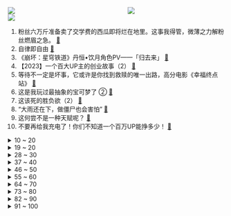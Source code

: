 <div >
	<a style="float:left;width:55%;" href = "https://github.com/anuraghazra/github-readme-stats">
	 <img src = "https://github-readme-stats.vercel.app/api?username=iuuuuuaena&theme=buefy&show_icons=true"/>
	</a>
	<a  style="float:right;width:45%" href = "https://github.com/anuraghazra/github-readme-stats">
	 <img  src="https://github-readme-stats.vercel.app/api/top-langs/?username=anuraghazra&layout=compact"/>
	</a>
	</div>

[![](https://img.shields.io/badge/jxd-@jxdgogogo.xyz-yellowgreen.svg)](https://www.jxdgogogo.xyz)<br>
1. 粉丝六万斤准备卖了交学费的西瓜即将烂在地里。这事我得管，微薄之力解粉丝燃眉之急。 [:link:](//www.bilibili.com/video/BV18u4y1X7b6) <br>
2. 自律即自由 [:link:](//www.bilibili.com/video/BV1zp4y1K7PX) <br>
3. 《崩坏：星穹铁道》丹恒•饮月角色PV——「归去来」 [:link:](//www.bilibili.com/video/BV1dF411C77c) <br>
4. 【2023】一个百大UP主的创业故事（2） [:link:](//www.bilibili.com/video/BV17u411E7UK) <br>
5. 等待不一定是坏事，它或许是你找到救赎的唯一出路，高分电影《幸福终点站》 [:link:](//www.bilibili.com/video/BV1pG411o7jy) <br>
6. 这是我玩过最抽象的宝可梦了 ② [:link:](//www.bilibili.com/video/BV16p4y1K7CF) <br>
7. 这该死的胜负欲（2） [:link:](//www.bilibili.com/video/BV15N4y1o7CT) <br>
8. “大雨还在下，做僵尸也会害怕” [:link:](//www.bilibili.com/video/BV1d8411Q76i) <br>
9. 这何尝不是一种天赋呢？ [:link:](//www.bilibili.com/video/BV1PN411z7Dd) <br>
10. 不要再给我充电了！你们不知道一个百万UP能挣多少！ [:link:](//www.bilibili.com/video/BV19N411B7mS) <br>
<details>
<summary>10 ~ 20</summary>

11. 2岁儿子和1岁女儿终于见面，场面逐渐失控！！！ [:link:](//www.bilibili.com/video/BV1ah4y1U7ye) <br>
12. 日本排放核污水，我们需要囤盐吗？ [:link:](//www.bilibili.com/video/BV1TF411y7Sq) <br>
13. 各地博物馆的显眼包！ [:link:](//www.bilibili.com/video/BV1Vu411E7Ed) <br>
14. 都什么年代，谁还传统补作业？！！ [:link:](//www.bilibili.com/video/BV1Qh4y1K7y9) <br>
15. 【warma/怒九】去逛古怪的摆摊市集！【Vlog】 [:link:](//www.bilibili.com/video/BV1ku4y1X7gV) <br>
16. 一只被拴着的猫，必然有它的原因… [:link:](//www.bilibili.com/video/BV1wu411N74K) <br>
17. 分享你们军训爆笑的故事！ [:link:](//www.bilibili.com/video/BV14u4y1i7zV) <br>
18. 男爵新作：《一个男人决定卖房时》！ [:link:](//www.bilibili.com/video/BV1Ej411q7vh) <br>
19. 《秀才连招教学》8分钟速成中老年妇女杀手 [:link:](//www.bilibili.com/video/BV1gP411W7d7) <br>
</details>
<details>
<summary>19 ~ 20</summary>

20. ”我们这一辈子的终极目标，到底是什么？“ [:link:](//www.bilibili.com/video/BV1BF411C7fd) <br>
21. 掏垃圾桶的大浣熊 [:link:](//www.bilibili.com/video/BV1su4y1e7Ct) <br>
22. 赵子龙七进七出救阿斗！赵子龙长坂坡救阿斗 [:link:](//www.bilibili.com/video/BV1uG411Z7YL) <br>
23. 【花小烙】蚂蟥吸血的时候真的会钻进人肉里吗？ [:link:](//www.bilibili.com/video/BV1su4y1X7ex) <br>
24. 我，苏东坡，人生再难，不过八万餐 [:link:](//www.bilibili.com/video/BV1Wu411N7yn) <br>
25. 【时代少年团】「造夏」音乐分享会 [:link:](//www.bilibili.com/video/BV1594y167QC) <br>
26. 过年了！赵本山终于重新出山挑大梁了！爆笑安利《鹊刀门传奇》 [:link:](//www.bilibili.com/video/BV1dm4y1M7Sy) <br>
27. 【RemRem/在这个瞬间】(四）“对不起，新之助，我可能，真的不是你爸爸” [:link:](//www.bilibili.com/video/BV1TF411y7xy) <br>
28. 【黑神话】天 道 超 僧 [:link:](//www.bilibili.com/video/BV1Ch4y1U7za) <br>
</details>
<details>
<summary>28 ~ 30</summary>

29. 有内鬼，可惜是来搞笑的！ [:link:](//www.bilibili.com/video/BV18p4y1K7Hp) <br>
30. 在原神FES上COS最可爱的荧妹！沉浸式逛漫展！ [:link:](//www.bilibili.com/video/BV1hj411q798) <br>
31. 不吹不黑 硬核焦虑 恒河为啥正在污染你？【万物奇谈7】 [:link:](//www.bilibili.com/video/BV1Ch4y1K7k9) <br>
32. 装修卧室木门怎么选不踩坑！记住这5点 [:link:](//www.bilibili.com/video/BV1pu411J7PJ) <br>
33. 不好意思，做暑假作业就是在浪费时间，劝你别写了 [:link:](//www.bilibili.com/video/BV1N14y127WJ) <br>
34. 《三顾茅庐》真实现场画面曝光2.0 [:link:](//www.bilibili.com/video/BV1HG411o7Mp) <br>
35. 被我们盯上，你可遭老罪喽 [:link:](//www.bilibili.com/video/BV1A14y127HK) <br>
36. 挖机 [:link:](//www.bilibili.com/video/BV1mj411q7ag) <br>
37. 《原神》过场动画——「暴风骤雨之际」 [:link:](//www.bilibili.com/video/BV1FF411y72Z) <br>
</details>
<details>
<summary>37 ~ 40</summary>

38. 挪威人竟然把剩菜剩饭！卖到50元一份！里面都有什么？ [:link:](//www.bilibili.com/video/BV1RN4y197D9) <br>
39. 10个报错，但是我代码只有9行啊？？？ [:link:](//www.bilibili.com/video/BV1QN411B7YS) <br>
40. 探秘全中国最贵意大利餐厅！一顿饭1.5w，到底吃了什么？ [:link:](//www.bilibili.com/video/BV1S14y117iN) <br>
41. 这是我人生中最大补的一次！下三路都被我吃完了！ [:link:](//www.bilibili.com/video/BV1Up4y1K7BE) <br>
42. 百年名吃蟹黄大汤包！先开窗，再喝汤，最后一扫光~ [:link:](//www.bilibili.com/video/BV1np4y1E7hV) <br>
43. 《重返未来：1999》1.3版本PV：行至摩卢旁卡 [:link:](//www.bilibili.com/video/BV1hV41137Lv) <br>
44. 第一次演变态，演的不好，希望大家见谅！ [:link:](//www.bilibili.com/video/BV1KP411W7x9) <br>
45. 《代号：无限大》首曝PV——明天和意外同时到来！ [:link:](//www.bilibili.com/video/BV1xh4y1T75n) <br>
46. 4种构图思路，瞬间提升vlog旅拍质感！ [:link:](//www.bilibili.com/video/BV1Au411N777) <br>
</details>
<details>
<summary>46 ~ 50</summary>

47. 痛苦面具-爱美丽 [:link:](//www.bilibili.com/video/BV1dw411D7y9) <br>
48. 穿死库水去澳门水上乐园？! [:link:](//www.bilibili.com/video/BV1X14y117Sj) <br>
49. 日本留学生：我只学会了这个！ [:link:](//www.bilibili.com/video/BV1dp4y177vQ) <br>
50. 你们尽管做！塔斯汀那边我去解释...【中国汉堡】 [:link:](//www.bilibili.com/video/BV1oz4y1T7jW) <br>
51. 天上的星星放大1200倍，能看到什么？ [:link:](//www.bilibili.com/video/BV1S14y117t1) <br>
52. 【全文一更到底丨小秋篇】我是恶毒女配，但我摆烂了。原因无他，我脸盲。家里有五个小孩，一个男主，一个反派，一个男配，一个女主，一个女配。 [:link:](//www.bilibili.com/video/BV1mP411a7im) <br>
53. 当你第一个失败就要「叫所有人爸爸」!!？ [:link:](//www.bilibili.com/video/BV1bw411Q7VD) <br>
54. 打工人每天起床的真实写照，哈哈哈哈哈哈哈 [:link:](//www.bilibili.com/video/BV1mr4y1R7N7) <br>
55. 汉语言&英专&数学现状 [:link:](//www.bilibili.com/video/BV1Yr4y1X7Rp) <br>
</details>
<details>
<summary>55 ~ 60</summary>

56. 《最难过的瞬间》 [:link:](//www.bilibili.com/video/BV16h4y1K7sh) <br>
57. 当印度导演翻拍三国舌战群儒 [:link:](//www.bilibili.com/video/BV1fm4y1M7Pm) <br>
58. 我以为我拯救的是我的娃娃亲女孩，其实我拯救的是一个禁锢的灵魂。 [:link:](//www.bilibili.com/video/BV1ip4y1P7Hd) <br>
59. 啊？18.0 [:link:](//www.bilibili.com/video/BV1Fw411Q7r1) <br>
60. 大雨里面浇出的一窝小猫，有个耿着脖子的 [:link:](//www.bilibili.com/video/BV1cr4y1d7M4) <br>
61. 久等了，你们这些…傻瓜（语气很温柔） [:link:](//www.bilibili.com/video/BV128411Q72R) <br>
62. 你们一定看过的广告小游戏，我全下载了！ [:link:](//www.bilibili.com/video/BV1hj411q7Yv) <br>
63. 七问：日本排放核污水，国际法管得了吗？ [:link:](//www.bilibili.com/video/BV1694y1z7Mo) <br>
64. 亚洲最高垂直过山车，你最想和谁一起玩？ [:link:](//www.bilibili.com/video/BV1cp4y1T7jo) <br>
</details>
<details>
<summary>64 ~ 70</summary>

65. 托马斯回旋拆房，熊出没主题酒店，这期主打实景整活！ [:link:](//www.bilibili.com/video/BV18h4y1U7nk) <br>
66. 回来了！都回来了！2023年十月新番导视推荐 [:link:](//www.bilibili.com/video/BV1pG411d7wp) <br>
67. 给小潮院长当助理是一种什么体验？（小潮team打工记） [:link:](//www.bilibili.com/video/BV1Gj41127qW) <br>
68. 【睡眠科学】哪有什么熬夜不老？都是大脑透支在负重前行 [:link:](//www.bilibili.com/video/BV1pj41127Rc) <br>
69. 【喜哥】看得出来你是很有滑板天赋的 [:link:](//www.bilibili.com/video/BV1Jh4y1T7AW) <br>
70. 《答案》杨坤律师来了都得先笑俩小时 [:link:](//www.bilibili.com/video/BV1pu4y1X7nM) <br>
71. 刚来B站不久，在这发现自己不少视频被搬运过来火了，相信这个杀手小狗大家都看过吧，这是原版高清的。 [:link:](//www.bilibili.com/video/BV1ph4y1U77C) <br>
72. 明日方舟×杏花楼 「祝冰轮」合作宣传PV [:link:](//www.bilibili.com/video/BV1Em4y1u7DR) <br>
73. 看完这个视频，搞懂自己为什么“上瘾”（基于大脑的成瘾机制 [:link:](//www.bilibili.com/video/BV1Vw411Q7N3) <br>
</details>
<details>
<summary>73 ~ 80</summary>

74. 澳大利亚悉尼租房！7500元只能住一周？ [:link:](//www.bilibili.com/video/BV19p4y177F2) <br>
75. 【全网独家】沈阳大街秘闻录 [:link:](//www.bilibili.com/video/BV1uG411d75i) <br>
76. 把你的头像做成手办会怎样？第十期 [:link:](//www.bilibili.com/video/BV14u4y1X74p) <br>
77. 在枫丹哪有不疯的？强撑罢了！！ [:link:](//www.bilibili.com/video/BV1Tu411E7bs) <br>
78. 网络热门长虫视频(55)女博士被两条虎蛇连咬4口！竟然屁事儿没有？ [:link:](//www.bilibili.com/video/BV1G8411Q7Cs) <br>
79. 一起来找生活里的糖吧～ [:link:](//www.bilibili.com/video/BV1Vu4y1e7tU) <br>
80. 跳过广告=侵权？李跳跳宣布永久停更！ [:link:](//www.bilibili.com/video/BV1Zm4y1M7NS) <br>
81. 我的世界：看看我“合成”出来了什么？ [:link:](//www.bilibili.com/video/BV1QN4y197uw) <br>
82. 【卡芙卡】我 推 的 妈 妈 [:link:](//www.bilibili.com/video/BV1iu4y1i7LC) <br>
</details>
<details>
<summary>82 ~ 90</summary>

83. 妈咪Suki！！(つд⊂) [:link:](//www.bilibili.com/video/BV1bh4y1U7Rm) <br>
84. 让状态切换和喝水一样简单，30s停止胡思乱想 [:link:](//www.bilibili.com/video/BV1NN411z7id) <br>
85. 【极限拦截】卧底微商洗脑现场，挽救粉丝全家积蓄 [:link:](//www.bilibili.com/video/BV1LP411W7jP) <br>
86. 推理大师晚年巨作，涉及10条人命的神秘谋杀，牵扯到伦理和奇情 [:link:](//www.bilibili.com/video/BV15u411N71B) <br>
87. 我敢说：90%零零后没看过这些番！番名：胖子不配拥有爱情！02丨补番推荐 [:link:](//www.bilibili.com/video/BV14r4y1R7cj) <br>
88. 开学的自我介绍 [:link:](//www.bilibili.com/video/BV1Qp4y1K7GS) <br>
89. oi！oi！oi！ [:link:](//www.bilibili.com/video/BV1aP411W7xE) <br>
90. 2023世界悠悠球大赛 女子组世界冠军 [:link:](//www.bilibili.com/video/BV1fu41177h2) <br>
91. 紫云山中有奇情，白日无光晦月明 ！黑神话试玩剧情解析【贰】 [:link:](//www.bilibili.com/video/BV1dj411q7W7) <br>
</details>
<details>
<summary>91 ~ 100</summary>

92. 如果给你无尽的财富，代价是被一只蜗牛追杀，你愿意吗？ [:link:](//www.bilibili.com/video/BV1H94y1r7x5) <br>
93. 比动画片离谱一万倍！？2023年世界悠悠球大赛各组别冠军视频！ [:link:](//www.bilibili.com/video/BV1994y1z7RB) <br>
94. 即便被埋进土里，它也是张艺谋最好的电影，同时让葛优夺得影帝 [:link:](//www.bilibili.com/video/BV1Zw411X7UG) <br>
95. 日本核污水排海有哪些严重后果？李永乐老师讲放射性元素衰变 [:link:](//www.bilibili.com/video/BV1kz4y1T7hY) <br>
96. 《最恐怖的一集!!》 [:link:](//www.bilibili.com/video/BV1mz4y1T7zS) <br>
97. 【洗脑循环】欢迎来到枫丹大型洗脑现场！！！ [:link:](//www.bilibili.com/video/BV1ku4y1X7bx) <br>
98. 【STN快报第七季27】你们国外的六脉神剑，怎么分口径啊？ [:link:](//www.bilibili.com/video/BV1gm4y1T757) <br>
99. 猫：大人…草猫冤枉啊… [:link:](//www.bilibili.com/video/BV1nj411q7rv) <br>
100. 《崩坏：星穹铁道》浮光映影：「比阳光更明亮的」 [:link:](//www.bilibili.com/video/BV1U8411Q7cH) <br>
</details>
